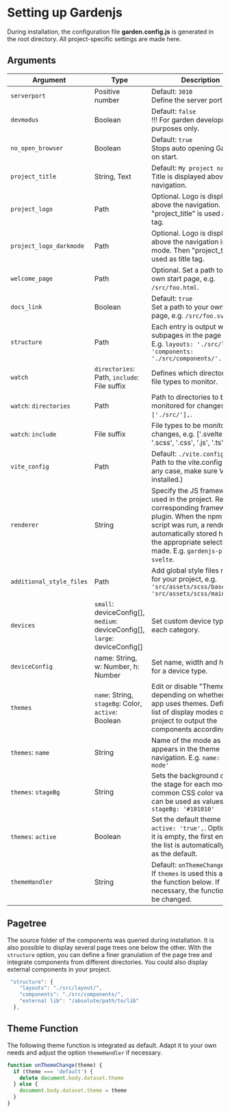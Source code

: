 # Setting up Gardenjs

During installation, the configuration file **garden.config.js** is generated in the root directory. All project-specific settings are made here.

## Arguments

| Argument | Type | Description |
| --- | --- | --- |
| `serverport` | Positive number | Default: `3010` <br> Define the server port. |
| `devmodus` | Boolean |  Default: `false` <br> !!! For garden development purposes only. |
| `no_open_browser` | Boolean |  Default: `true` <br> Stops auto opening Gardenjs on start. |
| `project_title` | String, Text |  Default: `My project name`<br> Title is displayed above the navigation. |
| `project_logo` | Path |  Optional. Logo is displayed above the navigation. Then "project_title" is used as title tag. |
| `project_logo_darkmode` | Path |  Optional. Logo is displayed above the navigation in dark mode. Then "project_title" is used as title tag. |
| `welcome_page` | Path | Optional. Set a path to your own start page, e.g. `/src/foo.html`. |
| `docs_link` | Boolean | Default: `true` <br> Set a path to your own start page, e.g. `/src/foo.svelte`. |
| `structure` | Path | Each entry is output with its subpages in the page tree. <br> E.g. `layouts: './src/layout/, 'components: './src/components/'.` |
| `watch`| `directories`: Path, `include`: File suffix | Defines which directories and file types to monitor. |
| `watch`: `directories` | Path | Path to directories to be monitored for changes, e.g. `['./src/'],`. |
| `watch`: `include` | File suffix | File types to be monitored for changes, e.g. ['.svelte', '.vue', '.scss', '.css', '.js', '.ts']. |
| `vite_config` | Path | Default: `./vite.config.js` <br> Path to the vite.config file. (In any case, make sure Vite is installed.)  |
| `renderer` | String |  Specify the JS framework(s) used in the project. Requires a corresponding framework plugin. When the npm install script was run, a render was automatically stored here if the appropriate selection was made. E.g. `gardenjs-plugin-svelte`.
| `additional_style_files` | Path |  Add global style files needed for your project, e.g. `'src/assets/scss/base.scss', 'src/assets/scss/main.scss'` |
| `devices` | `small`: deviceConfig[], `medium`: deviceConfig[], `large`: deviceConfig[] | Set custom device types for each category. |
| `deviceConfig`| name: String, w: Number, h: Number | Set name, width and height for a device type. |
| `themes` | `name`: String, `stageBg`: Color, `active`: Boolean | Edit or disable "Themes" depending on whether your app uses themes. Defines a list of display modes of your project to output the components accordingly. |
| `themes`: `name` | String | Name of the mode as it appears in the theme navigation. E.g. `name: 'Dark mode'` |
| `themes`: `stageBg` | String | Sets the background color of the stage for each mode. All common CSS color values can be used as values. E.g. `stageBg: '#101010'` |
| `themes`: `active` | Boolean | Set the default theme on start: `active: 'true',`. Optionally, if it is empty, the first entry in the list is automatically used as the default. |
| `themeHandler` | String |  Default: `onThemeChange` <br> If `themes` is used this adjusts the function below. If necessary, the function must be changed. |

## Pagetree

The source folder of the components was queried during installation. It is also possible to display several page trees one below the other. With the `structure` option, you can define a finer granulation of the page tree and integrate components from different directories. You could also display external components in your project.

```js
 "structure": {
    "layouts": "./src/layout/",
    "components": "./src/components/",
    "external lib": "/absolute/path/to/lib"
  },
```

## Theme Function

The following theme function is integrated as default. Adapt it to your own needs and adjust the option `themeHandler` if necessary.

```js
function onThemeChange(theme) {
  if (theme === 'default') {
    delete document.body.dataset.theme
  } else {
    document.body.dataset.theme = theme
  }
}
```
